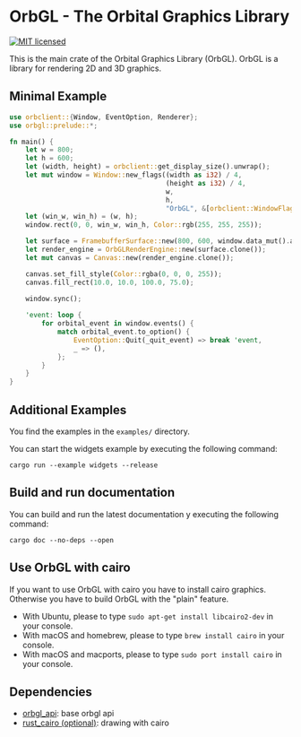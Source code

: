 # OrbGL - The Orbital Graphics Library

[![MIT licensed](https://img.shields.io/badge/license-MIT-blue.svg)](./../LICENSE)

This is the main crate of the Orbital Graphics Library (OrbGL). OrbGL is a library for rendering 2D and 3D graphics.

## Minimal Example

```rust
use orbclient::{Window, EventOption, Renderer};
use orbgl::prelude::*;

fn main() {
    let w = 800;
    let h = 600;
    let (width, height) = orbclient::get_display_size().unwrap();
    let mut window = Window::new_flags((width as i32) / 4,
                                       (height as i32) / 4,
                                       w,
                                       h,
                                       "OrbGL", &[orbclient::WindowFlag::Async]).unwrap();
    let (win_w, win_h) = (w, h);
    window.rect(0, 0, win_w, win_h, Color::rgb(255, 255, 255));

    let surface = FramebufferSurface::new(800, 600, window.data_mut().as_mut_ptr() as *mut u8);
    let render_engine = OrbGLRenderEngine::new(surface.clone()); 
    let mut canvas = Canvas::new(render_engine.clone());

    canvas.set_fill_style(Color::rgba(0, 0, 0, 255));
    canvas.fill_rect(10.0, 10.0, 100.0, 75.0);
    
    window.sync();

    'event: loop {
        for orbital_event in window.events() {
            match orbital_event.to_option() {
                EventOption::Quit(_quit_event) => break 'event,
                _ => (),
            };
        }
    }
}
```

## Additional Examples

You find the examples in the `examples/` directory.

You can start the widgets example by executing the following command:

```text
cargo run --example widgets --release
```

## Build and run documentation

You can build and run the latest documentation y executing the following command:

```text
cargo doc --no-deps --open
```

## Use OrbGL with cairo

If you want to use OrbGL with cairo you have to install cairo graphics. Otherwise you have to build OrbGL with the "plain" feature.

* With Ubuntu, please to type ```sudo apt-get install libcairo2-dev``` in your console.
* With macOS and homebrew, please to type ```brew install cairo``` in your console.
* With macOS and macports, please to type ```sudo port install cairo``` in your console.

## Dependencies

* [orbgl_api](https://gitlab.redox-os.org/redox-os/orbgl/orbgl_api): base orbgl api
* [rust_cairo (optional)](https://gitlab.redox-os.org/redox-os/rust-cairo): drawing with cairo